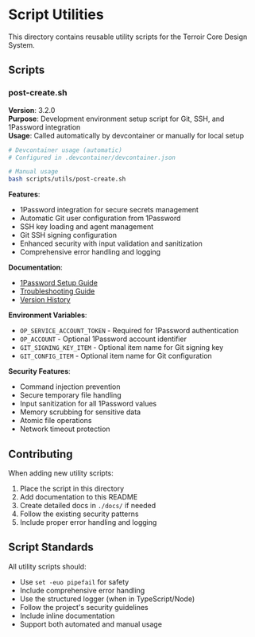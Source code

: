 # Script Utilities

This directory contains reusable utility scripts for the Terroir Core Design System.

## Scripts

### post-create.sh

**Version**: 3.2.0  
**Purpose**: Development environment setup script for Git, SSH, and 1Password integration  
**Usage**: Called automatically by devcontainer or manually for local setup

```bash
# Devcontainer usage (automatic)
# Configured in .devcontainer/devcontainer.json

# Manual usage
bash scripts/utils/post-create.sh
```

**Features**:

- 1Password integration for secure secrets management
- Automatic Git user configuration from 1Password
- SSH key loading and agent management
- Git SSH signing configuration
- Enhanced security with input validation and sanitization
- Comprehensive error handling and logging

**Documentation**:

- [1Password Setup Guide](./docs/setup/onepassword-setup.md)
- [Troubleshooting Guide](./docs/setup/troubleshooting.md)
- [Version History](./docs/history/version-history.md)

**Environment Variables**:

- `OP_SERVICE_ACCOUNT_TOKEN` - Required for 1Password authentication
- `OP_ACCOUNT` - Optional 1Password account identifier
- `GIT_SIGNING_KEY_ITEM` - Optional item name for Git signing key
- `GIT_CONFIG_ITEM` - Optional item name for Git configuration

**Security Features**:

- Command injection prevention
- Secure temporary file handling
- Input sanitization for all 1Password values
- Memory scrubbing for sensitive data
- Atomic file operations
- Network timeout protection

## Contributing

When adding new utility scripts:

1. Place the script in this directory
2. Add documentation to this README
3. Create detailed docs in `./docs/` if needed
4. Follow the existing security patterns
5. Include proper error handling and logging

## Script Standards

All utility scripts should:

- Use `set -euo pipefail` for safety
- Include comprehensive error handling
- Use the structured logger (when in TypeScript/Node)
- Follow the project's security guidelines
- Include inline documentation
- Support both automated and manual usage

